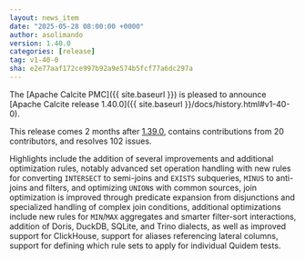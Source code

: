 ```yaml
---
layout: news_item
date: "2025-05-28 08:00:00 +0000"
author: asolimando
version: 1.40.0
categories: [release]
tag: v1-40-0
sha: e2e77aaf172ce997b92a9e574b5fcf77a6dc297a
---
```

<!--
{% comment %}
Licensed to the Apache Software Foundation (ASF) under one or more
contributor license agreements.  See the NOTICE file distributed with
this work for additional information regarding copyright ownership.
The ASF licenses this file to you under the Apache License, Version 2.0
(the "License"); you may not use this file except in compliance with
the License.  You may obtain a copy of the License at

http://www.apache.org/licenses/LICENSE-2.0

Unless required by applicable law or agreed to in writing, software
distributed under the License is distributed on an "AS IS" BASIS,
WITHOUT WARRANTIES OR CONDITIONS OF ANY KIND, either express or implied.
See the License for the specific language governing permissions and
limitations under the License.
{% endcomment %}
-->

The [Apache Calcite PMC]({{ site.baseurl }}) is pleased to announce
[Apache Calcite release 1.40.0]({{ site.baseurl }}/docs/history.html#v1-40-0).

This release comes 2 months after [1.39.0](#v1-39-0),
contains contributions from 20 contributors, and resolves 102 issues.

Highlights include
the addition of several improvements and additional optimization rules, notably advanced set operation handling with new rules for converting `INTERSECT` to semi-joins and `EXISTS` subqueries, `MINUS` to anti-joins and filters, and optimizing `UNION`s with common sources,
join optimization is improved through predicate expansion from disjunctions and specialized handling of complex join conditions,
additional optimizations include new rules for `MIN`/`MAX` aggregates and smarter filter-sort interactions,
addition of Doris, DuckDB, SQLite, and Trino dialects, as well as improved support for ClickHouse,
support for aliases referencing lateral columns,
support for defining which rule sets to apply for individual Quidem tests.
